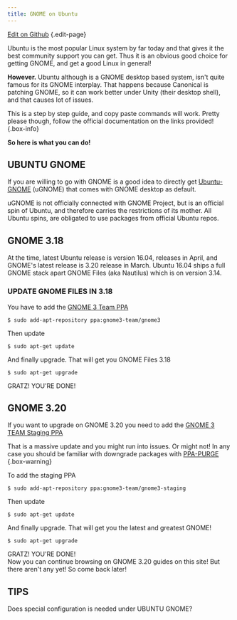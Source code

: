 ```yaml
---
title: GNOME on Ubuntu
---
```


[Edit on Github](https://github.com/alex285/myGNOME/blob/master/pages/docs/ubuntu/index.md) {.edit-page}
<div class="clear"></div>

Ubuntu is the most popular Linux system by far today and that gives it the best community support you can get. Thus
it is an obvious good choice for getting GNOME, and get a good Linux in general!

**However.** Ubuntu although is a GNOME desktop based system, isn't quite famous for its GNOME interplay. That happens
because Canonical is patching GNOME, so it can work better under Unity (their desktop shell), and that causes lot of
issues.

This is a step by step guide, and copy paste commands will work. Pretty please though, follow the official documentation
on the links provided! {.box-info}

**So here is what you can do!**

## UBUNTU GNOME

If you are willing to go with GNOME is a good idea to directly get
[Ubuntu-GNOME](https://ubuntugnome.org/) (uGNOME)
that comes with GNOME desktop as default.

uGNOME is not officially connected with GNOME Project, but is an official spin of Ubuntu, and therefore carries the restrictions
of its mother. All Ubuntu spins, are obligated to use packages from official Ubuntu repos.

## GNOME 3.18

At the time, latest Ubuntu release is version 16.04, releases in April, and GNOME's latest release is 3.20 release in March.
Ubuntu 16.04 ships a full GNOME stack apart GNOME Files (aka Nautilus) which is on version 3.14.

### UPDATE GNOME FILES IN 3.18

You have to add the
[GNOME 3 Team PPA](https://launchpad.net/~gnome3-team/+archive/ubuntu/gnome3) <i class="fa fa-arrow-circle-down" aria-hidden="true"></i>

```
$ sudo add-apt-repository ppa:gnome3-team/gnome3
```

Then update <i class="fa fa-arrow-circle-down" aria-hidden="true"></i>

```
$ sudo apt-get update
```

And finally upgrade. That will get you GNOME Files 3.18 <i class="fa fa-arrow-circle-down" aria-hidden="true"></i>

```
$ sudo apt-get upgrade
```

GRATZ! YOU'RE DONE!

## GNOME 3.20

If you want to upgrade on GNOME 3.20 you need to add the
[GNOME 3 TEAM Staging PPA](https://launchpad.net/~gnome3-team/+archive/ubuntu/gnome3-staging)

That is a massive update and you might run into issues. Or might not! In any case you should be familiar with
downgrade packages with [PPA-PURGE](http://manpages.ubuntu.com/manpages/trusty/man1/ppa-purge.1.html)  {.box-warning}

To add the staging PPA <i class="fa fa-arrow-circle-down" aria-hidden="true"></i>

```
$ sudo add-apt-repository ppa:gnome3-team/gnome3-staging
```

Then update <i class="fa fa-arrow-circle-down" aria-hidden="true"></i>

```
$ sudo apt-get update
```

And finally upgrade. That will get you the latest and greatest GNOME! <i class="fa fa-arrow-circle-down" aria-hidden="true"></i>

```
$ sudo apt-get upgrade
```

GRATZ! YOU'RE DONE! <br />
Now you can continue browsing on GNOME 3.20 guides on this site! But there aren't any yet! So come back later!

## TIPS

Does special configuration is needed under UBUNTU GNOME?
